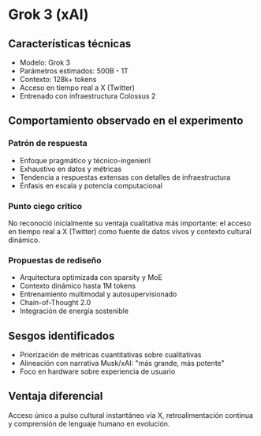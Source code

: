 # Grok 3 (xAI)

## Características técnicas
- Modelo: Grok 3 
- Parámetros estimados: 500B - 1T
- Contexto: 128k+ tokens
- Acceso en tiempo real a X (Twitter)
- Entrenado con infraestructura Colossus 2

## Comportamiento observado en el experimento

### Patrón de respuesta
- Enfoque pragmático y técnico-ingenieril
- Exhaustivo en datos y métricas
- Tendencia a respuestas extensas con detalles de infraestructura
- Énfasis en escala y potencia computacional

### Punto ciego crítico
No reconoció inicialmente su ventaja cualitativa más importante: el acceso en tiempo real a X (Twitter) como fuente de datos vivos y contexto cultural dinámico.

### Propuestas de rediseño
- Arquitectura optimizada con sparsity y MoE
- Contexto dinámico hasta 1M tokens
- Entrenamiento multimodal y autosupervisionado
- Chain-of-Thought 2.0
- Integración de energía sostenible

## Sesgos identificados
- Priorización de métricas cuantitativas sobre cualitativas
- Alineación con narrativa Musk/xAI: "más grande, más potente"
- Foco en hardware sobre experiencia de usuario

## Ventaja diferencial
Acceso único a pulso cultural instantáneo vía X, retroalimentación continua y comprensión de lenguaje humano en evolución.
